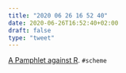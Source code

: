 ```yaml
---
title: "2020 06 26 16 52 40"
date: 2020-06-26T16:52:40+02:00
draft: false
type: "tweet"
---
```


[A Pamphlet against R](https://github.com/panicz/pamphlet). `#scheme`
